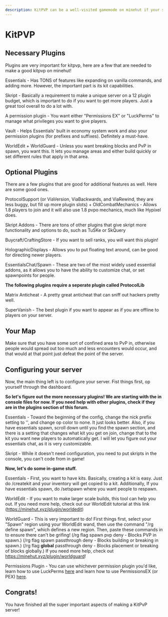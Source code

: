 ```yaml
---
description: KitPVP can be a well-visited gamemode on minehut if your server is well made. Here are some tips for making one!
---
```


# KitPVP

## Necessary Plugins

Plugins are very important for kitpvp, here are a few that are needed to make a good kitpvp on minehut!

Essentials - Has TONS of features like expanding on vanilla commands, and adding more. However, the important part is its kit capabilities.

Skript - Basically a requirement to make a unique server on a 12 plugin budget, which is important to do if you want to get more players. Just a great tool overall to do a lot with.

A permission plugin - You want either "Permissions EX" or "LuckPerms" to manage what privileges you want to give players.

Vault - Helps Essentials' built in economy system work and also your permission plugins (for prefixes and suffixes). Definitely a must-have.

WorldEdit + WorldGuard - Unless you want breaking blocks and PvP in spawn, you want this. It lets you manage areas and either build quickly or set different rules that apply in that area.

## Optional Plugins

There are a few plugins that are good for additional features as well. Here are some good ones.

ProtocolSupport (or ViaVersion, ViaBackwards, and ViaRewind, they are less buggy, but fill up more plugin slots) + OldCombatMechanics - Allows 1.8 players to join and it will also use 1.8 pvpo mechanics, much like Hypixel does.

Skript Addons - There are tons of other plugins that give skript more functionality and options to do, such as TuSKe or SkQuery

Buycraft/CraftingStore - If you want to sell ranks, you will want this plugin!

HolographicDisplays - Allows you to put floating text around, can be good for directing newer players.

EssentialsChat/Spawn - These are two of the most widely used essential addons, as it allows you to have the ability to customize chat, or set spawnpoints for people.

**The following plugins require a seperate plugin called ProtocolLib**

Matrix Anticheat - A pretty great anticheat that can sniff out hackers pretty well. 

SuperVanish - The best plugin if you want to appear as if you are offline to players on your server.

## Your Map

Make sure that you have some sort of confined area to PvP in, otherwise people would spread out too much and less encounters would occur, and that would at that point just defeat the point of the server.

## Configuring your server

Now, the main thing left is to configure your server. Fist things first, op yourself through the dashboard.

**So let's figure out the more necessary plugins! We are starting with the in console files for now. If you need help with other plugins, check if they are in the plugins section of this forum.**

Essentials - Toward the beginning of the config, change the nick prefix setting to '', and change op color to none. It just looks better. Also, if you have essentials spawn, scroll down until you find the spawn section, and there is a setting that changes what kit you get on join, change that to the kit you want new players to automatically get. I will let you figure out your essentials chat, as it is very customizable.

Skript - While it doesn't need configuration, you need to put skripts in the console, you can't code from in game!

**Now, let's do some in-game stuff.**

Essentials - First, you want to have kits. Basically, creating a kit is easy. Just do /createkit <kit name> <cooldown in seconds> and your inventory will get copied to a kit. Additionally, If you have essentials spawn, do /setspawn where you want people to respawn.

WorldEdit - If you want to make larger scale builds, this tool can help you out. If you need more help, check out our WorldEdit tutorial at this link (https://minehut.xyz/plugin/worldedit)

WorldGuard - This is very important to do! First things first, select your "Spawn" region using your WorldEdit wand, then use the command "/rg define spawn", which defines a new region. Then, paste these commands in to ensure there can't be grifing! (/rg flag spawn pvp deny - Blocks PVP in spawn.) (/rg flag spawn passthrough deny - Blocks building or breaking in spawn.) (/rg flag __global__ passthrough deny - Blocks placement or breaking of blocks globally.) If you need more help, check out https://minehut.xyz/plugin/worldguard!

Permissions Plugin - You can use whichever permission plugin you'd like, learn how to use LuckPerms [here](https://minehut.xyz/plugin/lp) and learn how to use PermissionsEX (or PEX) [here](https://minehut.xyz/plugin/pex).
  
## Congrats!
You have finished all the super important aspects of making a KitPvP server!
